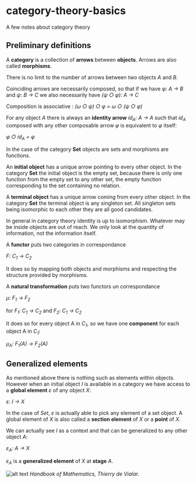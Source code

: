 # category-theory-basics
A few notes about category theory

## Preliminary definitions

A __category__ is a collection of __arrows__ between __objects__. Arrows are also called __morphisms__.

There is no limit to the number of arrows between two objects _A_ and _B_.

Coinciding arrows are necessarily composed, so that if we have _φ: A → B_ and _ψ: B → C_ we also necessarily have _(ψ ○ φ): A → C_

Composition is associative : _(ω ○ ψ) ○ φ = ω ○ (ψ ○ φ)_

For any object *A* there is always an __identity arrow__ *id<sub>A</sub>: A → A* such that *id<sub>A</sub>* 
composed with any other composable arrow _φ_ is equivalent to _φ_ itself:

_φ ○ id<sub>A</sub> = φ_

In the case of the category __Set__ objects are sets and morphisms are functions.

An __initial object__ has a unique arrow pointing to every other object. In the category __Set__ the initial object is the empty set, 
because there is only one function from the empty set to any other set, the empty function corresponding to the set containing no relation.

A __terminal object__ has a unique arrow coming from every other object. In the category __Set__ the terminal object is any singleton set.
All singleton sets being isomorphic to each other they are all good candidates.

In general in category theory identity is up to isomorphism. Whatever may be inside objects are out of reach.
We only look at the quantity of information, not the information itself.

A __functor__ puts two categories in correspondance

_F: C<sub>1</sub> → C<sub>2</sub>_

It does so by mapping both objects and morphisms and respecting the structure provided by morphisms.

A __natural transformation__ puts two functors un correspondance

_μ: F<sub>1</sub> → F<sub>2</sub>_

for _F<sub>1</sub>: C<sub>1</sub> → C<sub>2</sub>_ and _F<sub>2</sub>: C<sub>1</sub> → C<sub>2</sub>_

It does so for every object A in _C<sub>1</sub>_, so we have one __component__ for each object A in _C<sub>1</sub>_:

_μ<sub>A</sub>: F<sub>1</sub>(A) → F<sub>2</sub>(A)_

## Generalized elements

As mentioned above there is nothing such as elements within objects.
However when an initial object _I_ is available in a category we have access to a __global element__ _ε_ of any object _X_:

_ε: I → X_

In the case of _Set_, _ε_ is actually able to pick any element of a set object. A global element of _X_ is also called a __section element__ of _X_ or a __point__ of _X_.

We can actually see _I_ as a context and that can be generalized to any other object _A_:

_ε<sub>A</sub>: A → X_

_ε<sub>A</sub>_ is a __generalized element__ of _X_ at __stage__ _A_.

![alt text](https://github.com/chris-ch/category-theory-basics/blob/master/global-element.jpg?raw=true)
_Handbook of Mathematics, Thierry de Vialar._





